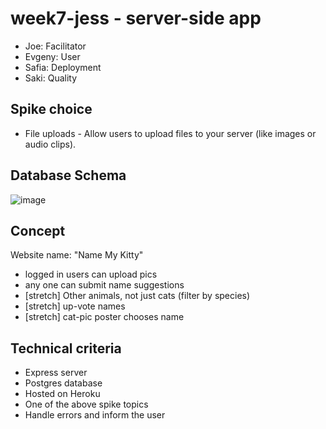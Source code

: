 # week7-jess - server-side app

- Joe: Facilitator
- Evgeny: User
- Safia: Deployment
- Saki: Quality

## Spike choice

- File uploads - Allow users to upload files to your server (like images or audio clips).

## Database Schema

![image](https://user-images.githubusercontent.com/59439482/117329163-45860e80-ae8c-11eb-9264-60d7bb90ac11.png)

## Concept

Website name: "Name My Kitty"
- logged in users can upload pics
- any one can submit name suggestions
- [stretch] Other animals, not just cats (filter by species)
- [stretch] up-vote names
- [stretch] cat-pic poster chooses name

## Technical criteria 
- Express server
- Postgres database
- Hosted on Heroku
- One of the above spike topics
- Handle errors and inform the user
